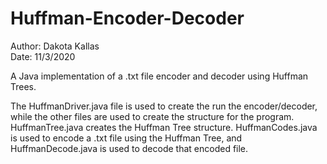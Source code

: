 # Huffman-Encoder-Decoder

Author: Dakota Kallas   
Date: 11/3/2020       

A Java implementation of a .txt file encoder and decoder 
using Huffman Trees.

The HuffmanDriver.java file is used to create the run the
encoder/decoder, while the other files are used to create
the structure for the program. HuffmanTree.java creates the
Huffman Tree structure. HuffmanCodes.java is used to encode a
.txt file using the Huffman Tree, and HuffmanDecode.java is
used to decode that encoded file.
